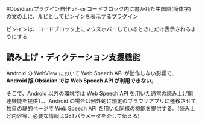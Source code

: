 #Obsidian/プラグイン自作 
`zh-cn` コードブロック内に書かれた中国語(簡体字) の文の上に、ルビとしてピンインを表示するプラグイン

ピンインは、コードブロック上にマウスホバーしているときにだけ表示されるようにする
## 読み上げ・ディクテーション支援機能
Android の WebView において Web Speech API が動作しない影響で、**Android 版 Obsidian では Web Speech API が利用できない**。

そこで、Android 以外の環境では Web Speech API を用いた通常の読み上げ関連機能を提供し、Android の場合は例外的に規定のブラウザアプリに遷移させて独自の静的ページで Web Speech API を用いた同様の機能を提供する。(読み上げ内容等、必要な情報はGETパラメータを介して伝える)
